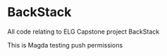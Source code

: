 # BackStack
All code relating to ELG Capstone project BackStack

This is Magda testing push permissions